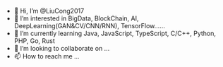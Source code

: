 - 👋 Hi, I’m @LiuCong2017
- 👀 I’m interested in BigData, BlockChain, AI, DeepLearning(GAN&CV/CNN/RNN), TensorFlow......
- 🌱 I’m currently learning Java, JavaScript, TypeScript, C/C++, Python, PHP, Go, Rust
- 💞️ I’m looking to collaborate on ...
- 📫 How to reach me ...

<!---
LiuCong2017/LiuCong2017 is a ✨ special ✨ repository because its `README.md` (this file) appears on your GitHub profile.
You can click the Preview link to take a look at your changes.
--->

